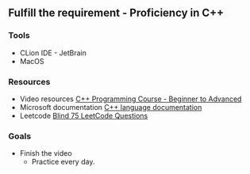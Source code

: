 ## Fulfill the requirement - Proficiency in C++


### Tools
- CLion IDE - JetBrain
- MacOS

### Resources
- Video resources [C++ Programming Course - Beginner to Advanced](https://www.youtube.com/watch?v=8jLOx1hD3_o&t=7709s)
- Microsoft documentation [C++ language documentation](https://docs.microsoft.com/en-us/cpp/cpp/?view=msvc-170)
- Leetcode [Blind 75 LeetCode Questions](https://leetcode.com/discuss/general-discussion/460599/blind-75-leetcode-questions)

### Goals
- Finish the video
    - Practice every day.
